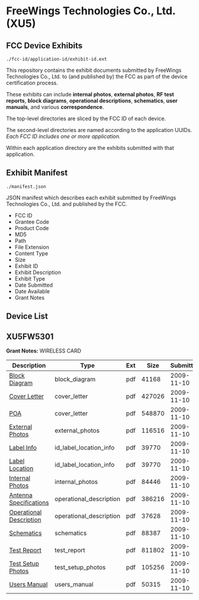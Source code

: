 # FreeWings Technologies Co., Ltd. (XU5)
## FCC Device Exhibits

```
./fcc-id/application-id/exhibit-id.ext
```

This repository contains the exhibit documents submitted by FreeWings Technologies Co., Ltd. to (and published by) the FCC as part of the device certification process.

These exhibits can include **internal photos**, **external photos**, **RF test reports**, **block diagrams**, **operational descriptions**, **schematics**, **user manuals**, and various **correspondence**.

The top-level directories are sliced by the FCC ID of each device.

The second-level directories are named according to the application UUIDs. *Each FCC ID includes one or more application.*

Within each application directory are the exhibits submitted with that application. 

## Exhibit Manifest

```
./manifest.json
```

JSON manifest which describes each exhibit submitted by FreeWings Technologies Co., Ltd. and published by the FCC.

- FCC ID
- Grantee Code
- Product Code
- MD5
- Path
- File Extension
- Content Type
- Size
- Exhibit ID
- Exhibit Description
- Exhibit Type
- Date Submitted
- Date Available
- Grant Notes

## Device List
## XU5FW5301
**Grant Notes:** WIRELESS CARD

| Description | Type | Ext | Size | Submitted | Available |
| ----------- | ---- | --- | ---- | --------- | --------- |
| [Block Diagram](XU5FW5301/f8404a141b5029326f01ebd585bc0f7a/1197273.pdf) | block_diagram | pdf | 41168 | 2009-11-10 | 2009-11-10 |
| [Cover Letter](XU5FW5301/f8404a141b5029326f01ebd585bc0f7a/1197274.pdf) | cover_letter | pdf | 427026 | 2009-11-10 | 2009-11-10 |
| [POA](XU5FW5301/f8404a141b5029326f01ebd585bc0f7a/1197280.pdf) | cover_letter | pdf | 548870 | 2009-11-10 | 2009-11-10 |
| [External Photos](XU5FW5301/f8404a141b5029326f01ebd585bc0f7a/1197275.pdf) | external_photos | pdf | 116516 | 2009-11-10 | 2009-11-10 |
| [Label Info](XU5FW5301/f8404a141b5029326f01ebd585bc0f7a/1197277.pdf) | id_label_location_info | pdf | 39770 | 2009-11-10 | 2009-11-10 |
| [Label Location](XU5FW5301/f8404a141b5029326f01ebd585bc0f7a/1197277.pdf) | id_label_location_info | pdf | 39770 | 2009-11-10 | 2009-11-10 |
| [Internal Photos](XU5FW5301/f8404a141b5029326f01ebd585bc0f7a/1197276.pdf) | internal_photos | pdf | 84446 | 2009-11-10 | 2009-11-10 |
| [Antenna Specifications](XU5FW5301/f8404a141b5029326f01ebd585bc0f7a/1197272.pdf) | operational_description | pdf | 386216 | 2009-11-10 | 2009-11-10 |
| [Operational Description](XU5FW5301/f8404a141b5029326f01ebd585bc0f7a/1197279.pdf) | operational_description | pdf | 37628 | 2009-11-10 | 2009-11-10 |
| [Schematics](XU5FW5301/f8404a141b5029326f01ebd585bc0f7a/1197281.pdf) | schematics | pdf | 88387 | 2009-11-10 | 2009-11-10 |
| [Test Report](XU5FW5301/f8404a141b5029326f01ebd585bc0f7a/1197282.pdf) | test_report | pdf | 811802 | 2009-11-10 | 2009-11-10 |
| [Test Setup Photos](XU5FW5301/f8404a141b5029326f01ebd585bc0f7a/1197283.pdf) | test_setup_photos | pdf | 105256 | 2009-11-10 | 2009-11-10 |
| [Users Manual](XU5FW5301/f8404a141b5029326f01ebd585bc0f7a/1197284.pdf) | users_manual | pdf | 50315 | 2009-11-10 | 2009-11-10 |
